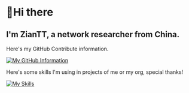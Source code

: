 # 👋Hi there
## I'm  ZianTT, a network researcher from China.

Here's my GitHub Contribute information.

[![My GitHub Information](https://github-readme-stats.vercel.app/api?username=ZianTT)]()

Here's some skills I'm using in projects of me or my org, special thanks! 

[![My Skills](https://skillicons.dev/icons?i=androidstudio,arduino,atom,azure,bash,bootstrap,c,cpp,cloudflare,cmake,codepen,css,dart,discord,django,docker,electron,figma,flask,flutter,git,github,githubactions,go,gradle,grafana,graphql,heroku,html,idea,js,jquery,laravel,latex,linux,md,maven,mongodb,mysql,nextjs,nginx,nodejs,nextjs,perl,php,postgres,powershell,py,react,redis,regex,spring,svg,swift,ts,vercel,vim,vite,vscode,vue,webpack,wordpress,workers,xd)]()




